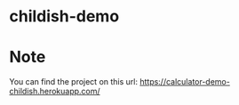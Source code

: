 # childish-demo
# Note
You can find the project on this url: https://calculator-demo-childish.herokuapp.com/
